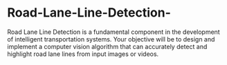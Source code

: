# Road-Lane-Line-Detection-
Road Lane Line Detection is a fundamental component in the development of intelligent transportation systems. Your objective will be to design and implement a computer vision algorithm that can accurately detect and highlight road lane lines from input images or videos.
